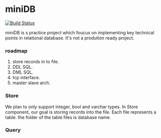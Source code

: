 # miniDB

[![Build Status](https://travis-ci.com/xumc/miniDB.svg?branch=master)](https://travis-ci.com/xumc/miniDB)

miniDB is s practice project which foucus on implementing key technical points in relational database. It's not a prodution ready project.

### roadmap
1. store records in to file.
2. DDL SQL.
3. DML SQL.
4. tcp interface.
5. master slave arch.

### Store

We plan to only support integer, bool and varchar types. In Store component, our goal is storing records into the file. Each file represents a table. the folder of the table files is database name.


### Query

